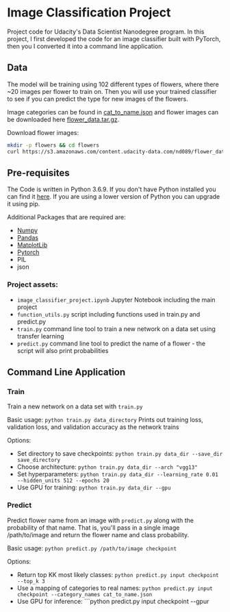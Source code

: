 # Image Classification Project

Project code for Udacity's Data Scientist Nanodegree program. In this project, I first developed the code for an image classifier built with PyTorch, then you I converted it into a command line application.


## Data

The model will be training using 102 different types of flowers, where there ~20 images per flower to train on.  Then you will use your trained classifier to see if you can predict the type for new images of the flowers. 

Image categories can be found in [cat_to_name.json]() and  flower images can be downloaded here [flower_data.tar.gz](https://s3.amazonaws.com/content.udacity-data.com/nd089/flower_data.tar.gz).

Download flower images:
```bash
mkdir -p flowers && cd flowers
curl https://s3.amazonaws.com/content.udacity-data.com/nd089/flower_data.tar.gz | tar xz
```


## Pre-requisites

The Code is written in Python 3.6.9. If you don't have Python installed you can find it [here](https://www.python.org/downloads/). If you are using a lower version of Python you can upgrade it using pip.

Additional Packages that are required are: 
- [Numpy](http://www.numpy.org/)
- [Pandas](https://pandas.pydata.org/)
- [MatplotLib](https://matplotlib.org/)
- [Pytorch](https://pytorch.org/)
- PIL
- json


### Project assets:

- `image_classifier_project.ipynb` Jupyter Notebook including the main project
- `function_utils.py` script including functions used in train.py and predict.py
- `train.py` command line tool to train a new network on a data set using transfer learning
- `predict.py` command line tool to predict the name of a flower - the script will also print probabilities 


## Command Line Application

### Train
Train a new network on a data set with `train.py`

Basic usage: ```python train.py data_directory```
Prints out training loss, validation loss, and validation accuracy as the network trains

Options:
- Set directory to save checkpoints: ```python train.py data_dir --save_dir save_directory```
- Choose architecture: ```python train.py data_dir --arch "vgg13"```
- Set hyperparameters: ```python train.py data_dir --learning_rate 0.01 --hidden_units 512 --epochs 20```
- Use GPU for training: ```python train.py data_dir --gpu```


### Predict

Predict flower name from an image with `predict.py` along with the probability of that name. That is, you'll pass in a single image /path/to/image and return the flower name and class probability.

Basic usage: ```python predict.py /path/to/image checkpoint```

Options:
- Return top KK most likely classes: ```python predict.py input checkpoint --top_k 3```
- Use a mapping of categories to real names: ```python predict.py input checkpoint --category_names cat_to_name.json```
- Use GPU for inference: ```python predict.py input checkpoint --gpur
